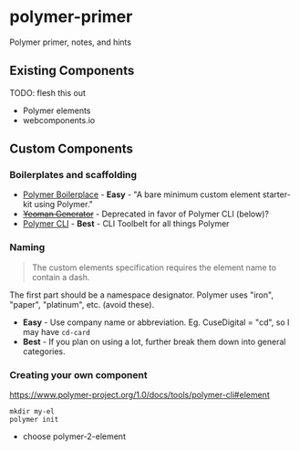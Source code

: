 # polymer-primer
Polymer primer, notes, and hints

## Existing Components

TODO: flesh this out

- Polymer elements
- webcomponents.io

## Custom Components

### Boilerplates and scaffolding

- [Polymer Boilerplace](https://github.com/webcomponents/polymer-boilerplate) - __Easy__ - "A bare minimum custom element starter-kit using Polymer."
- ~~[Yeoman Generator](https://github.com/webcomponents/generator-element)~~ - Deprecated in favor of Polymer CLI (below)?
- [Polymer CLI](https://github.com/Polymer/polymer-cli) - __Best__ - CLI Toolbelt for all things Polymer


### Naming

> The custom elements specification requires the element name to contain a dash.

The first part should be a namespace designator. Polymer uses "iron", "paper", "platinum", etc. (avoid these).

- __Easy__ - Use company name or abbreviation. Eg. CuseDigital = "cd", so I may have `cd-card`
- __Best__ - If you plan on using a lot, further break them down into general categories.

### Creating your own component

https://www.polymer-project.org/1.0/docs/tools/polymer-cli#element

```
mkdir my-el
polymer init
```

- choose polymer-2-element
